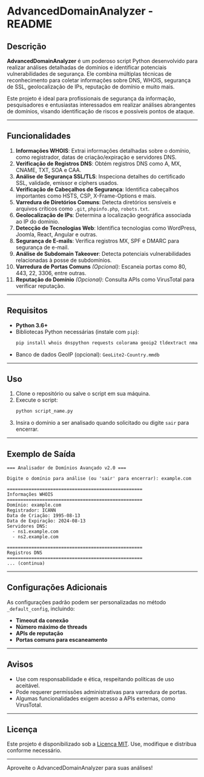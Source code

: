 # AdvancedDomainAnalyzer - README

## Descrição

**AdvancedDomainAnalyzer** é um poderoso script Python desenvolvido para realizar análises detalhadas de domínios e identificar potenciais vulnerabilidades de segurança. Ele combina múltiplas técnicas de reconhecimento para coletar informações sobre DNS, WHOIS, segurança de SSL, geolocalização de IPs, reputação de domínio e muito mais.

Este projeto é ideal para profissionais de segurança da informação, pesquisadores e entusiastas interessados em realizar análises abrangentes de domínios, visando identificação de riscos e possíveis pontos de ataque.

---

## Funcionalidades

1. **Informações WHOIS**: Extrai informações detalhadas sobre o domínio, como registrador, datas de criação/expiração e servidores DNS.
2. **Verificação de Registros DNS**: Obtém registros DNS como A, MX, CNAME, TXT, SOA e CAA.
3. **Análise de Segurança SSL/TLS**: Inspeciona detalhes do certificado SSL, validade, emissor e ciphers usados.
4. **Verificação de Cabeçalhos de Segurança**: Identifica cabeçalhos importantes como HSTS, CSP, X-Frame-Options e mais.
5. **Varredura de Diretórios Comuns**: Detecta diretórios sensíveis e arquivos críticos como `.git`, `phpinfo.php`, `robots.txt`.
6. **Geolocalização de IPs**: Determina a localização geográfica associada ao IP do domínio.
7. **Detecção de Tecnologias Web**: Identifica tecnologias como WordPress, Joomla, React, Angular e outras.
8. **Segurança de E-mails**: Verifica registros MX, SPF e DMARC para segurança de e-mail.
9. **Análise de Subdomain Takeover**: Detecta potenciais vulnerabilidades relacionadas à posse de subdomínios.
10. **Varredura de Portas Comuns** *(Opcional)*: Escaneia portas como 80, 443, 22, 3306, entre outras.
11. **Reputação do Domínio** *(Opcional)*: Consulta APIs como VirusTotal para verificar reputação.

---

## Requisitos

- **Python 3.6+**
- Bibliotecas Python necessárias (instale com `pip`):
  ```bash
  pip install whois dnspython requests colorama geoip2 tldextract nmap python-nmap
  ```
- Banco de dados GeoIP (opcional): `GeoLite2-Country.mmdb`

---

## Uso

1. Clone o repositório ou salve o script em sua máquina.
2. Execute o script:
   ```bash
   python script_name.py
   ```
3. Insira o domínio a ser analisado quando solicitado ou digite `sair` para encerrar.

---

## Exemplo de Saída

```
=== Analisador de Domínios Avançado v2.0 ===

Digite o domínio para análise (ou 'sair' para encerrar): example.com

==================================================
Informações WHOIS
==================================================
Domínio: example.com
Registrador: ICANN
Data de Criação: 1995-08-13
Data de Expiração: 2024-08-13
Servidores DNS:
  - ns1.example.com
  - ns2.example.com

==================================================
Registros DNS
==================================================
... (continua)
```

---

## Configurações Adicionais

As configurações padrão podem ser personalizadas no método `_default_config`, incluindo:

- **Timeout da conexão**
- **Número máximo de threads**
- **APIs de reputação**
- **Portas comuns para escaneamento**

---

## Avisos

- Use com responsabilidade e ética, respeitando políticas de uso aceitável.
- Pode requerer permissões administrativas para varredura de portas.
- Algumas funcionalidades exigem acesso a APIs externas, como VirusTotal.

---

## Licença

Este projeto é disponibilizado sob a [Licença MIT](LICENSE). Use, modifique e distribua conforme necessário.

---

Aproveite o AdvancedDomainAnalyzer para suas análises!